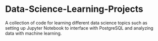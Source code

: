 # Data-Science-Learning-Projects

A collection of code for learning different data science topics such as setting up Jupyter Notebook to interface with PostgreSQL and analyzing data with machine learning.
